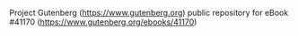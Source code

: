 Project Gutenberg (https://www.gutenberg.org) public repository for eBook #41170 (https://www.gutenberg.org/ebooks/41170)
